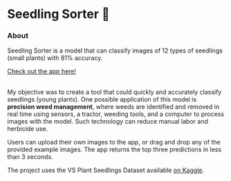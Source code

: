 # Seedling Sorter 🌱
### About
Seedling Sorter is a model that can classify images of 12 types of seedlings (small plants) with 81% accuracy. 

[Check out the app here!](https://share.streamlit.io/elizabeth-oda/seedling_sorter/main/app.py)</br></br>

My objective was to create a tool that could quickly and accurately classify seedlings (young plants). One possible application of this model is **precision weed management**, where weeds are identified and removed in real time using sensors, a tractor, weeding tools, and a computer to process images with the model. Such technology can reduce manual labor and herbicide use.

Users can upload their own images to the app, or drag and drop any of the provided example images. The app returns the top three predictions in less than 3 seconds.

The project uses the VS Plant Seedlings Dataset available [on Kaggle](https://www.kaggle.com/vbookshelf/v2-plant-seedlings-dataset).

